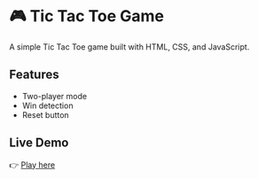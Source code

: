 # 🎮 Tic Tac Toe Game

A simple Tic Tac Toe game built with HTML, CSS, and JavaScript.

## Features
- Two-player mode
- Win detection
- Reset button

## Live Demo
👉 [Play here](https://soni9800.github.io/tic-tac-toe-js/)
